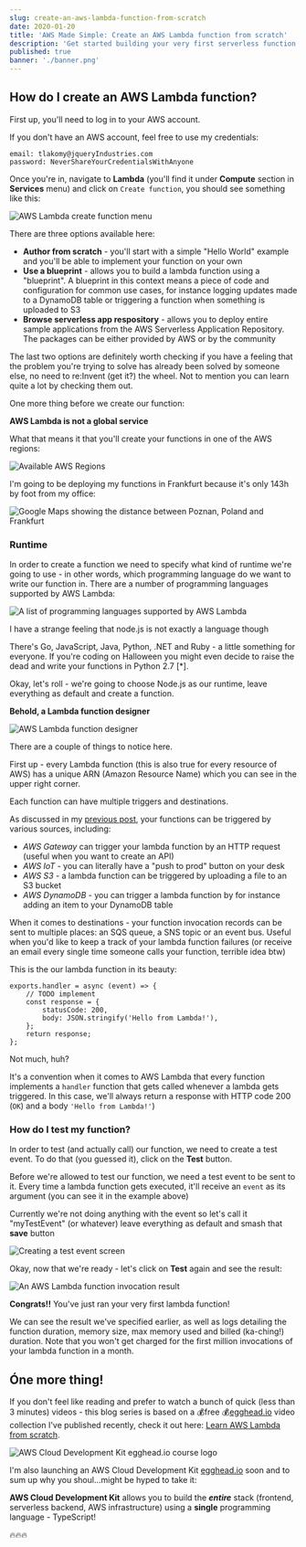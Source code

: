 ```yaml
---
slug: create-an-aws-lambda-function-from-scratch
date: 2020-01-20
title: 'AWS Made Simple: Create an AWS Lambda function from scratch'
description: 'Get started building your very first serverless function'
published: true
banner: './banner.png'
---
```


## How do I create an AWS Lambda function?

First up, you'll need to log in to your AWS account.

If you don't have an AWS account, feel free to use my credentials:

```
email: tlakomy@jqueryIndustries.com
password: NeverShareYourCredentialsWithAnyone
```

Once you're in, navigate to **Lambda** (you'll find it under **Compute** section in **Services** menu) and click on `Create function`, you should see something like this:

![AWS Lambda create function menu](https://thepracticaldev.s3.amazonaws.com/i/80u9m72oy56sz8t8wfv5.png)

There are three options available here:

-   **Author from scratch** - you'll start with a simple "Hello World" example and you'll be able to implement your function on your own
-   **Use a blueprint** - allows you to build a lambda function using a "blueprint". A blueprint in this context means a piece of code and configuration for common use cases, for instance logging updates made to a DynamoDB table or triggering a function when something is uploaded to S3
-   **Browse serverless app respository** - allows you to deploy entire sample applications from the AWS Serverless Application Repository. The packages can be either provided by AWS or by the community

The last two options are definitely worth checking if you have a feeling that the problem you're trying to solve has already been solved by someone else, no need to re:Invent (get it?) the wheel. Not to mention you can learn quite a lot by checking them out.

One more thing before we create our function:

**AWS Lambda is not a global service**

What that means it that you'll create your functions in one of the AWS regions:

![Available AWS Regions](https://thepracticaldev.s3.amazonaws.com/i/k4ut814yd4jigyncmv3i.png)

I'm going to be deploying my functions in Frankfurt because it's only 143h by foot from my office:

![Google Maps showing the distance between Poznan, Poland and Frankfurt](https://thepracticaldev.s3.amazonaws.com/i/a814t1iyzwdrg3dgcp4e.png)

### Runtime

In order to create a function we need to specify what kind of runtime we're going to use - in other words, which programming language do we want to write our function in. There are a number of programming languages supported by AWS Lambda:

![A list of programming languages supported by AWS Lambda](https://thepracticaldev.s3.amazonaws.com/i/se6lreabzirp3pzmxooa.png)

<figcaption>I have a strange feeling that node.js is not exactly a language though </figcaption>

There's Go, JavaScript, Java, Python, .NET and Ruby - a little something for everyone. If you're coding on Halloween you might even decide to raise the dead and write your functions in Python 2.7 [*].

Okay, let's roll - we're going to choose Node.js as our runtime, leave
everything as default and create a function.

**Behold, a Lambda function designer**

![AWS Lambda function designer](https://thepracticaldev.s3.amazonaws.com/i/xnh2h97niwt3609ijor8.png)

There are a couple of things to notice here.

First up - every Lambda function (this is also true for every resource of AWS) has a unique ARN (Amazon Resource Name) which you can see in the upper right corner.

Each function can have multiple triggers and destinations.

As discussed in my [previous post](https://dev.to/tlakomy/wtf-is-aws-lambda-47ba), your functions can be triggered by various sources, including:

-   _AWS Gateway_ can trigger your lambda function by an HTTP request (useful when you want to create an API)
-   _AWS IoT_ - you can literally have a "push to prod" button on your desk
-   _AWS S3_ - a lambda function can be triggered by uploading a file to an S3 bucket
-   _AWS DynamoDB_ - you can trigger a lambda function by for instance adding an item to your DynamoDB table

When it comes to destinations - your function invocation records can be sent to multiple places: an SQS queue, a SNS topic or an event bus. Useful when you'd like to keep a track of your lambda function failures (or receive an email every single time someone calls your function, terrible idea btw)

This is the our lambda function in its beauty:

```
exports.handler = async (event) => {
    // TODO implement
    const response = {
        statusCode: 200,
        body: JSON.stringify('Hello from Lambda!'),
    };
    return response;
};
```

Not much, huh?

It's a convention when it comes to AWS Lambda that every function implements a `handler` function that gets called whenever a lambda gets triggered. In this case, we'll always return a response with HTTP code 200 (`OK`) and a body `'Hello from Lambda!'`)

### How do I test my function?

In order to test (and actually call) our function, we need to create a test event. To do that (you guessed it), click on the **Test** button.

Before we're allowed to test our function, we need a test event to be sent to it. Every time a lambda function gets executed, it'll receive an `event` as its argument (you can see it in the example above)

Currently we're not doing anything with the event so let's call it "myTestEvent" (or whatever) leave everything as default and smash that **save** button

![Creating a test event screen](https://thepracticaldev.s3.amazonaws.com/i/acok09909ikmzrw2j6bb.png)

Okay, now that we're ready - let's click on **Test** again and see the result:

![An AWS Lambda function invocation result](https://thepracticaldev.s3.amazonaws.com/i/zr2nbvta83wkue4am3ja.png)

**Congrats!!** You've just ran your very first lambda function!

We can see the result we've specified earlier, as well as logs detailing the function duration, memory size, max memory used and billed (ka-ching!) duration. Note that you won't get charged for the first million invocations of your lambda function in a month.

## Óne more thing!

If you don't feel like reading and prefer to watch a bunch of quick (less than 3 minutes) videos - this blog series is based on a 💰free 💰[egghead.io](https://egghead.io/s/km6vr) video collection I've published recently, check it out here: [Learn AWS Lambda from scratch](https://egghead.io/lessons/aws-wtf-is-aws-lambda?pl=learn-aws-lambda-from-scratch-d29d?af=6p5abz).

![AWS Cloud Development Kit egghead.io course logo](https://dev-to-uploads.s3.amazonaws.com/i/9p45p74bklgke0gsjjrl.png)

I'm also launching an AWS Cloud Development Kit [egghead.io](https://egghead.io/s/km6vr) soon and to sum up why you shoul...might be hyped to take it:

**AWS Cloud Development Kit** allows you to build the **_entire_** stack (frontend, serverless backend, AWS infrastructure) using a **single** programming language - TypeScript!

🔥🔥🔥
